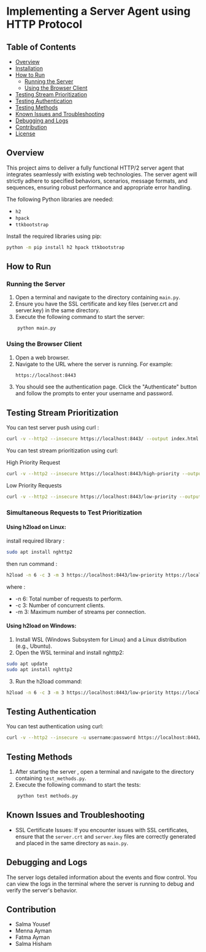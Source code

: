 # Implementing a Server Agent using HTTP Protocol

## Table of Contents
- [Overview](#overview)
- [Installation](#installation)
- [How to Run](#how-to-run)
  - [Running the Server](#running-the-server)
  - [Using the Browser Client](#using-the-browser-client)
- [Testing Stream Prioritization](#testing-stream-prioritization)
- [Testing Authentication](#testing-authentication)
- [Testing Methods](#testing-methods)
- [Known Issues and Troubleshooting](#known-issues-and-troubleshooting)
- [Debugging and Logs](#debugging-and-logs)
- [Contribution](#contribution)
- [License](#license)

## Overview
This project aims to deliver a fully functional HTTP/2 server agent that integrates seamlessly with existing web technologies. The server agent will strictly adhere to specified behaviors, scenarios, message formats, and sequences, ensuring robust performance and appropriate error handling.

The following Python libraries are needed:
- `h2`
- `hpack`
- `ttkbootstrap`

Install the required libraries using pip:
```sh
python -m pip install h2 hpack ttkbootstrap
```
## How to Run

### Running the Server

1. Open a terminal and navigate to the directory containing `main.py`.
2. Ensure you have the SSL certificate and key files \(server.crt and server.key\) in the same directory.
3. Execute the following command to start the server:
```sh
    python main.py
```
### Using the Browser Client

1. Open a web browser.
2. Navigate to the URL where the server is running. For example:
    ```sh
    https://localhost:8443
    ```
3. You should see the authentication page. Click the "Authenticate" button and follow the prompts to enter your username and password.


## Testing Stream Prioritization

You can test server push using curl :

```sh
curl -v --http2 --insecure https://localhost:8443/ --output index.html 
```

You can test stream prioritization using curl:

High Priority Request

```sh
curl -v --http2 --insecure https://localhost:8443/high-priority --output high.html
```
Low Priority Requests 

```sh
curl -v --http2 --insecure https://localhost:8443/low-priority --output low.html
```
### Simultaneous Requests to Test Prioritization
#### Using h2load on Linux:

install required library :

```sh
sudo apt install nghttp2
```

then run command :

```sh
h2load -n 6 -c 3 -m 3 https://localhost:8443/low-priority https://localhost:8443/high-priority

```
where :
- -n 6: Total number of requests to perform.
- -c 3: Number of concurrent clients.
- -m 3: Maximum number of streams per connection.

#### Using h2load on Windows:
1. Install WSL (Windows Subsystem for Linux) and a Linux distribution (e.g., Ubuntu).
2. Open the WSL terminal and install nghttp2:
```sh
sudo apt update
sudo apt install nghttp2
```
3. Run the h2load command:
```sh 
h2load -n 6 -c 3 -m 3 https://localhost:8443/low-priority https://localhost:8443/high-priority
```

    

## Testing Authentication
You can test authentication using curl:

```sh
curl -v --http2 --insecure -u username:password https://localhost:8443/authenticate
```

## Testing Methods 
1. After starting the server , open a terminal and navigate to the directory containing `test_methods.py`.
2. Execute the following command to start the tests:
```sh
    python test methods.py
```
## Known Issues and Troubleshooting
- SSL Certificate Issues: If you encounter issues with SSL certificates, ensure that the `server.crt` and `server.key` files are correctly generated and placed in the same directory as `main.py`.

## Debugging and Logs
The server logs detailed information about the events and flow control. You can view the logs in the terminal where the server is running to debug and verify the server's behavior.



## Contribution
- Salma Yousef
- Menna Ayman
- Fatma Ayman
- Salma Hisham
 
<!-- ##Project Structure

.
├── main.py                # Main server script
├── server.py              # Server functionalities
├── client.py              # Client script
├── README.md              # Project description and documentation -->
